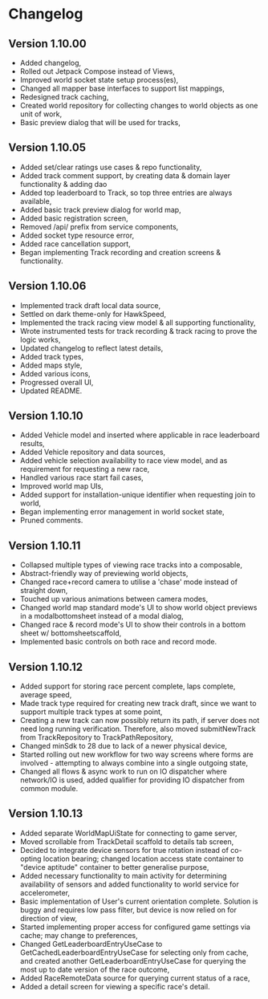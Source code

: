 # Changelog

## Version 1.10.00
* Added changelog,
* Rolled out Jetpack Compose instead of Views,
* Improved world socket state setup process(es),
* Changed all mapper base interfaces to support list mappings,
* Redesigned track caching,
* Created world repository for collecting changes to world objects as one unit of work,
* Basic preview dialog that will be used for tracks,

## Version 1.10.05
* Added set/clear ratings use cases & repo functionality,
* Added track comment support, by creating data & domain layer functionality & adding dao
* Added top leaderboard to Track, so top three entries are always available,
* Added basic track preview dialog for world map,
* Added basic registration screen,
* Removed /api/ prefix from service components,
* Added socket type resource error,
* Added race cancellation support,
* Began implementing Track recording and creation screens & functionality.

## Version 1.10.06
* Implemented track draft local data source,
* Settled on dark theme-only for HawkSpeed,
* Implemented the track racing view model & all supporting functionality,
* Wrote instrumented tests for track recording & track racing to prove the logic works,
* Updated changelog to reflect latest details,
* Added track types,
* Added maps style,
* Added various icons,
* Progressed overall UI,
* Updated README.

## Version 1.10.10
* Added Vehicle model and inserted where applicable in race leaderboard results,
* Added Vehicle repository and data sources,
* Added vehicle selection availability to race view model, and as requirement for requesting a new race,
* Handled various race start fail cases,
* Improved world map UIs,
* Added support for installation-unique identifier when requesting join to world,
* Began implementing error management in world socket state,
* Pruned comments.

## Version 1.10.11
* Collapsed multiple types of viewing race tracks into a composable,
* Abstract-friendly way of previewing world objects,
* Changed race+record camera to utilise a 'chase' mode instead of straight down,
* Touched up various animations between camera modes,
* Changed world map standard mode's UI to show world object previews in a modalbottomsheet instead of a modal dialog,
* Changed race & record mode's UI to show their controls in a bottom sheet w/ bottomsheetscaffold,
* Implemented basic controls on both race and record mode.

## Version 1.10.12
* Added support for storing race percent complete, laps complete, average speed,
* Made track type required for creating new track draft, since we want to support multiple track types at some point,
* Creating a new track can now possibly return its path, if server does not need long running verification. Therefore, also moved submitNewTrack from TrackRepository to TrackPathRepository,
* Changed minSdk to 28 due to lack of a newer physical device,
* Started rolling out new workflow for two way screens where forms are involved - attempting to always combine into a single outgoing state,
* Changed all flows & async work to run on IO dispatcher where network/IO is used, added qualifier for providing IO dispatcher from common module.

## Version 1.10.13
* Added separate WorldMapUiState for connecting to game server,
* Moved scrollable from TrackDetail scaffold to details tab screen,
* Decided to integrate device sensors for true rotation instead of co-opting location bearing; changed location access state container to "device aptitude" container to better generalise purpose,
* Added necessary functionality to main activity for determining availability of sensors and added functionality to world service for accelerometer,
* Basic implementation of User's current orientation complete. Solution is buggy and requires low pass filter, but device is now relied on for direction of view,
* Started implementing proper access for configured game settings via cache; may change to preferences,
* Changed GetLeaderboardEntryUseCase to GetCachedLeaderboardEntryUseCase for selecting only from cache, and created another GetLeaderboardEntryUseCase for querying the most up to date version of the race outcome,
* Added RaceRemoteData source for querying current status of a race,
* Added a detail screen for viewing a specific race's detail.